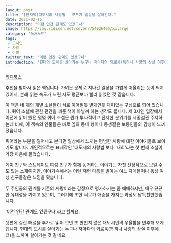 ```yaml
---
layout: post
title: "[전자책]대도시의 사랑법 - 모두가 일상을 살아간다."
date: 2021-02-16
description: "이런 인간 관계도 있겠구나"
image: https://img.ridicdn.net/cover/754026405/xxlarge
category: '독서노트'
tags: 
 - 도시인
 - 사랑
 - 이별
twitter_text: '이런 인간 관계도 있겠구나'
introduction: "현대의 도시를 살아가는 누구나 저마다의 외로움(특히나 사랑의 상실 이후에 더)을 느끼며 살아가는 것 같네요."
---
```


[리디북스](https://ridibooks.com/books/754026405)

추천을 받아서 읽은 책입니다. 가벼운 문체로 지나간 일상을 가볍게 떠올리는 듯이 써져 있어서, 본래 읽는 속도가 느린 저도 평균보다 빨리 읽었던 것 같습니다.

이 책은 네 개의 개별 소설들이 서로 이어질듯 별개인듯 재미있는 구성으로 되어 있습니다. 퀴어 소설에 관한 편견을 깨준 책이 아닐까 하는 생각도 듭니다. 제 3자인 입장에서 이전에 읽어 왔던 몇몇 퀴어 소설은 뭔가 투사적이고 진지한 분위기를 시종일관 주지하는데 비해, 이 책속의 인물들은 바로 옆의 동네 형이나 동생같은 보통인들의 감성이 느껴졌습니다.

퀴어라는 부분을 덜어내고 본다면 일상에서 느끼는 평범한 사랑에 대한 이야기들로 보이기도 합니다. 개인적으로는 표제작인 '대도시의 사랑법'보다 '재희'라는 첫 번째 소설이 가장 마음에 들었습니다.

게이 친구와 스트레이트 여성 친구가 함께 동거하는 이야기는 자칫 선정적으로 보일 수도 있는 소재이지만, 이야기속에서는 이런 저런 다툼을 벌이는 여느 자매들이나 동성 여성 친구들같은 느낌을 줬습니다.

두 주인공의 관계를 기존의 사랑이라는 감정으로 평가하기는 좀 애매하지만, 매우 끈끈한 유대성을 가지고 있으며, 그러기에 또한 서로가 애증을 가지는 과정도 납득할만했습니다.

'이런 인간 관계도 있겠구나'라고 할까요.

뒷편에 실린 해설을 추가로 읽어 보면 또 만만치 않은 대도시인의 우울함을 반추해 보게 됩니다. 현대의 도시를 살아가는 누구나 저마다의 외로움(특히나 사랑의 상실 이후에 더)을 느끼며 살아가는 것 같네요.